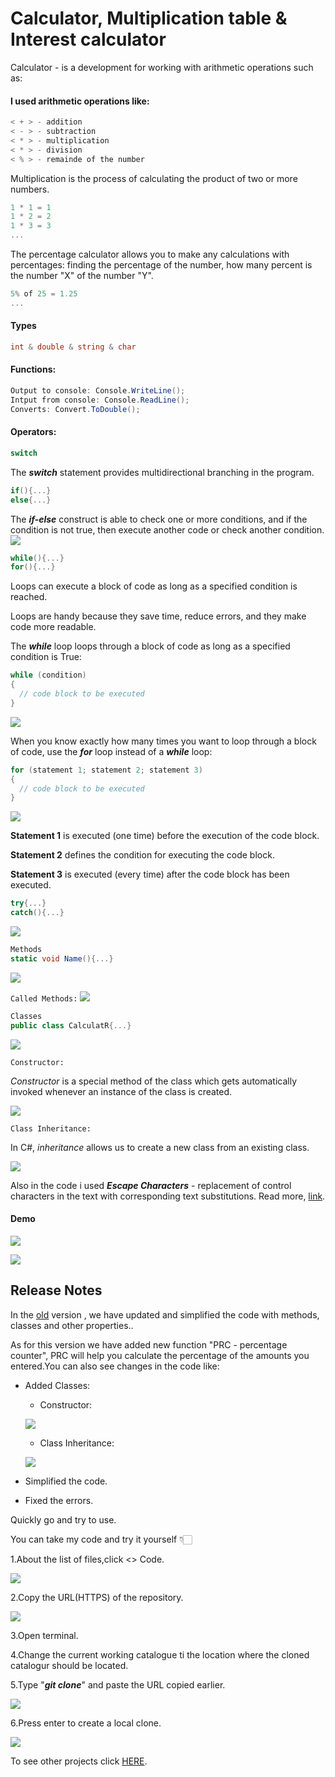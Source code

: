 # Calculator, Multiplication table & Interest calculator 

Calculator - is a development for working with arithmetic operations such as:
#### I used arithmetic operations like:
```C#
< + > - addition
< - > - subtraction
< * > - multiplication
< * > - division
< % > - remainde of the number
```
Multiplication is the process of calculating the product of two or more numbers.
```C#
1 * 1 = 1
1 * 2 = 2
1 * 3 = 3
...
```
The percentage calculator allows you to make any calculations with percentages: finding the percentage of the number, how many percent is the number "X" of the number "Y".
```C#
5% of 25 = 1.25
...
```
#### Types
```C#
int & double & string & char
```
#### Functions:
```C#
Output to console: Console.WriteLine();
Intput from console: Console.ReadLine();
Converts: Convert.ToDouble();
```
#### Operators:
```C#
switch
```
The ***switch*** statement provides multidirectional branching in the program.

```C#
if(){...}
else{...}
```

The ***if-else*** construct is able to check one or more conditions, and if the condition is not true, then execute another code or check another condition.
![](./demo2/demo9.png)
```C#
while(){...}
for(){...}
```
Loops can execute a block of code as long as a specified condition is reached.

Loops are handy because they save time, reduce errors, and they make code more readable.

The ***while*** loop loops through a block of code as long as a specified condition is True:
```C#
while (condition) 
{
  // code block to be executed
}
```
![](./demo2/demo5.png)

When you know exactly how many times you want to loop through a block of code, use the ***for*** loop instead of a ***while*** loop:
```C#
for (statement 1; statement 2; statement 3) 
{
  // code block to be executed
}
```
![](./demo2/demo7.png)

**Statement 1** is executed (one time) before the execution of the code block.

**Statement 2** defines the condition for executing the code block.

**Statement 3** is executed (every time) after the code block has been executed.

```C#
try{...}
catch(){...}
```
![](./demo2/demo6.png)

```C#
Methods
static void Name(){...}
```
![](./demo2/demoo1.png)


`Called Methods:`
![](./demo2/demoo.png)

```C#
Classes
public class CalculatR{...}
```
![](./demo2/demo11.png)

`Constructor:`

*Constructor* is a special method of the class which gets automatically invoked whenever an instance of the class is created.

![](./demo2/demo12.png)

`Class Inheritance:`

In C#, *inheritance* allows us to create a new class from an existing class.

![](./demo2/demo13.png)

Also in the code i used ***Escape Characters*** - replacement of control characters in the text with corresponding text substitutions.
Read more, [link](https://codebuns.com/csharp-basics/escape-sequences/).

#### Demo

![](./demo2/demo10.png)

![](./demo2/demo14.png)


## Release Notes
In the [old](https://github.com/ZafarUrakov/NewCalculator/tree/refactore/v.2) version , we have updated and simplified the code with methods, classes and other properties..

As for this version we have added new function "PRC - percentage counter", PRC will help you calculate the percentage of the amounts you entered.You can also see changes in the code like:

- Added Classes:
  - Constructor:
  
  ![](./demo2/demo12.png)
  - Class Inheritance:
  
  ![](>/../demo2/demo13.png)

- Simplified the code.
- Fixed the errors.

Quickly go and try to use.

You can take my code and try it yourself 👇🏻

1.About the list of files,click <> Code.

![](>/../demo2/demo1.png)


2.Copy the URL(HTTPS) of the repository.

![](>/../demo2/demo2.png)


3.Open terminal.

4.Change the current working catalogue ti the location where the cloned catalogur should be located.

5.Type "***git clone***" and paste the URL copied earlier.

![](>/../demo2/demo3.png)


6.Press enter to create a local clone.

![](>/../demo2/demo4.png)

To see other projects click [HERE](https://github.com/ZafarUrakov).
